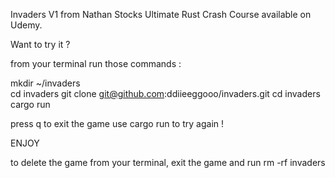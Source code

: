 Invaders V1 from Nathan Stocks Ultimate Rust Crash Course available on Udemy.

Want to try it ?

from your terminal run those commands :

mkdir ~/invaders  
cd invaders
git clone git@github.com:ddiieeggooo/invaders.git
cd invaders
cargo run


press q to exit the game
use cargo run to try again !

ENJOY

to delete the game from your terminal, exit the game and run
rm -rf invaders
